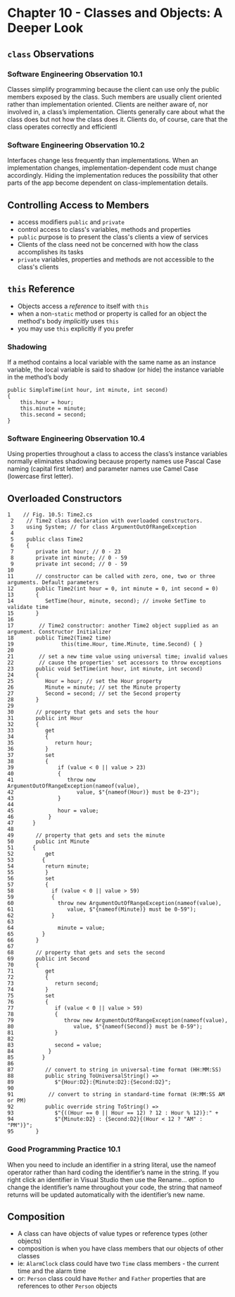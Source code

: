 # Chapter 10 - Classes and Objects: A Deeper Look #

## `class` Observations ##

### Software Engineering Observation 10.1 ###

Classes simplify programming because the client can use only the public members exposed by the class.
Such members are usually client oriented rather than implementation oriented.
Clients are neither aware of, nor involved in, a class’s implementation.
Clients generally care about what the class does but not how the class does it.
Clients do, of course, care that the class operates correctly and efficientl

### Software Engineering Observation 10.2 ###

Interfaces change less frequently than implementations. When an implementation changes, implementation-dependent code must change accordingly.
Hiding the implementation reduces the possibility that other parts of the app become dependent on class-implementation details.

## Controlling Access to Members ##

* access modifiers `public` and `private`
* control access to class's variables, methods and properties
* `public` purpose is to present the class's clients a view of services
* Clients of the class need not be concerned with how the class accomplishes its tasks
* `private` variables, properties and methods are not accessible to the class's clients

## `this` Reference ##

* Objects access a *reference* to itself with `this`
* when a non-`static` method or property is called for an object the method's body *implicitly* uses `this`
* you may use `this` explicitly if you prefer

### Shadowing ###

If a method contains a local variable with the same name as an instance variable, the local variable is said to shadow (or hide) the instance variable in the method’s body

``` [C#]
public SimpleTime(int hour, int minute, int second)
{
    this.hour = hour;
    this.minute = minute;
    this.second = second;
}
```

### Software Engineering Observation 10.4 ###


Using properties throughout a class to access the class’s instance variables normally eliminates shadowing because property names use Pascal Case naming (capital first letter) and parameter names use Camel Case (lowercase first letter).

## Overloaded Constructors ##

```[C#]
1    // Fig. 10.5: Time2.cs
 2    // Time2 class declaration with overloaded constructors.
 3    using System; // for class ArgumentOutOfRangeException
 4
 5    public class Time2
 6    {
 7       private int hour; // 0 - 23
 8       private int minute; // 0 - 59
 9       private int second; // 0 - 59
10
11       // constructor can be called with zero, one, two or three arguments. Default parameters
12       public Time2(int hour = 0, int minute = 0, int second = 0)
13       {
14          SetTime(hour, minute, second); // invoke SetTime to validate time
15       }
16
17        // Time2 constructor: another Time2 object supplied as an argument. Constructor Initializer
18       public Time2(Time2 time)
19               this(time.Hour, time.Minute, time.Second) { }
20
21        // set a new time value using universal time; invalid values
22        // cause the properties' set accessors to throw exceptions
23       public void SetTime(int hour, int minute, int second)
24       {
25          Hour = hour; // set the Hour property
26          Minute = minute; // set the Minute property
27          Second = second; // set the Second property
28       }
29
30       // property that gets and sets the hour
31       public int Hour
32       {
33          get
34          {
35             return hour;
36          }
37          set
38          {
39              if (value < 0 || value > 23)
40              {
41                 throw new ArgumentOutOfRangeException(nameof(value),
42                    value, $"{nameof(Hour)} must be 0-23");
43              }
44
45              hour = value;
46           }
47      }
48
49       // property that gets and sets the minute
50       public int Minute
51      {
52          get
53         {
54          return minute;
55          }
56          set
57          {
58            if (value < 0 || value > 59)
59            {
60              throw new ArgumentOutOfRangeException(nameof(value),
61                 value, $"{nameof(Minute)} must be 0-59");
62            }
63
64              minute = value;
65         }
66       }
67
68       // property that gets and sets the second
69       public int Second
70       {
71          get
72          {
73             return second;
74          }
75          set
76          {
77             if (value < 0 || value > 59)
78             {
79                throw new ArgumentOutOfRangeException(nameof(value),
80                   value, $"{nameof(Second)} must be 0-59");
81             }
82
83             second = value;
84           }
85         }
86
87          // convert to string in universal-time format (HH:MM:SS)
88          public string ToUniversalString() =>
89             $"{Hour:D2}:{Minute:D2}:{Second:D2}";
90
91           // convert to string in standard-time format (H:MM:SS AM or PM)
92          public override string ToString() =>
93             $"{((Hour == 0 || Hour == 12) ? 12 : Hour % 12)}:" +
94             $"{Minute:D2} : {Second:D2}{(Hour < 12 ? "AM" : "PM")}";
95       }
```

### Good Programming Practice 10.1 ###

When you need to include an identifier in a string literal, use the nameof operator rather than hard coding the identifier’s name in the string.
If you right click an identifier in Visual Studio then use the Rename… option to change the identifier’s name throughout your code, the string that nameof returns will be updated automatically with the identifier’s new name.

## Composition ##

* A class can have objects of value types or reference types (other objects)
* composition is when you have class members that our objects of other classes
* ie: `AlarmClock` class could have two `Time` class members - the current time and the alarm time
* or: `Person` class could have `Mother` and `Father` properties that are references to other `Person` objects
